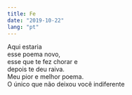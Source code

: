 ```yaml
---
title: Fe
date: "2019-10-22"
lang: "pt"
---
```


Aqui estaria\
esse poema novo,\
esse que te fez chorar e\
depois te deu raiva.\
Meu pior e melhor poema.\
O único que não deixou você indiferente
